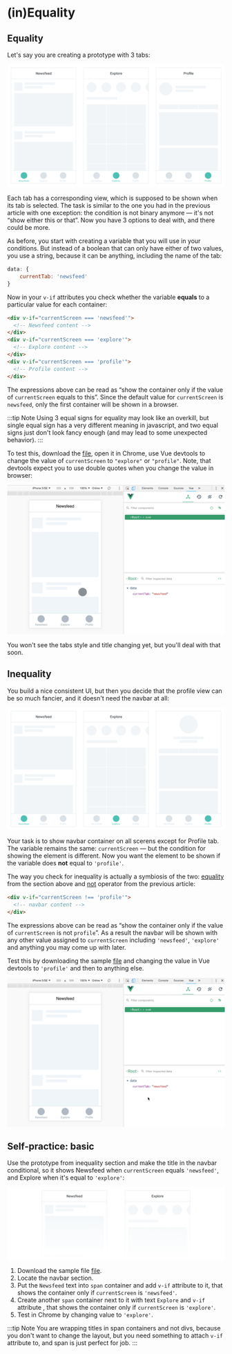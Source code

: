 # (in)Equality

## Equality

Let's say you are creating a prototype with 3 tabs:

![lo-fi wireframes of three screens: newsfeed, explore and profile](./images/condition-equal-wireframes-1.png)

Each tab has a corresponding view, which is supposed to be shown when its tab is selected. The task is similar to the one you had in the previous article with one exception: the condition is not binary anymore — it's not “show either this or that”. Now you have 3 options to deal with, and there could be more.

As before, you start with creating a variable that you will use in your conditions. But instead of a boolean that can only have either of two values, you use a string, because it can be anything, including the name of the tab:

```js
data: {
	currentTab: 'newsfeed'
}
``` 

Now in your `v-if` attributes you check whether the variable **equals** to a particular value for each container:

```html
<div v-if="currentScreen === 'newsfeed'">
  <!-- Newsfeed content -->
</div>
<div v-if="currentScreen === 'explore'">
  <!-- Explore content -->
</div>
<div v-if="currentScreen === 'profile'">
  <!-- Profile content -->
</div>
```

The expressions above can be read as “show the container only if the value of `currentScreen` equals to this”. Since the default value for `currentScreen` is `newsfeed`, only the first container will be shown in a browser.

:::tip Note
Using 3 equal signs for equality may look like an overkill, but single equal sign has a very different meaning in javascript, and two equal signs
just don't look fancy enough (and may lead to some unexpected behavior).
:::

To test this, download the [file](https://firebasestorage.googleapis.com/v0/b/mockupless.appspot.com/o/conditions%2Fequality-1.html.zip?alt=media&token=a97ad90b-f3e5-451e-8dd6-38b2fec4441c), open it in Chrome, use Vue devtools to change the value of `currentScreen` to `"explore"` or `"profile"`. Note, that devtools expect you to use double quotes when you change the value in browser:

![Changing value in Vue devtools](./images/equality-1.gif)

You won't see the tabs style and title changing yet, but you'll deal with that soon.

## Inequality

You build a nice consistent UI, but then you decide that the profile view can be so much fancier, and it doesn't need the navbar at all:

![lo-fi wireframe with a notification badge on a tab icon](./images/condition-equal-wireframes-2.png)

Your task is to show navbar container on all scerens except for Profile tab. The variable remains the same: `currentScreen` — but the condition for showing the element is different. Now you want the element to be shown if the variable does **not** equal to `'profile'`.

The way you check for inequality is actually a symbiosis of the two: [equality](./equality.md#equality) from the section above and [not](./rendering.md#not) operator from the previous article:

```html
<div v-if="currentScreen !== 'profile'">
  <!-- navbar content -->
</div>
```

The expressions above can be read as “show the container only if the value of `currentScreen` is not `profile`”. As a result the navbar will be shown with any other value assigned to `currentScreen` including `'newsfeed'`, `'explore'` and anything you may come up with later.

Test this by downloading the sample [file](https://firebasestorage.googleapis.com/v0/b/mockupless.appspot.com/o/conditions%2Fequality-2.html.zip?alt=media&token=7e901b74-1062-4011-8669-0c87bc0295b0) and changing the value in Vue devtools to `'profile'` and then to anything else.

![Changing value in Vue devtools](./images/equality-2.gif)

## Self-practice: basic

Use the prototype from inequality section and make the title in the navbar conditional, so it shows Newsfeed when `currentScreen` equals `'newsfeed'`, and Explore when it's equal to `'explore'`:

![lo-fi wireframe with a two pages: newsfeed and explore and focus on a navbar with different titles](./images/condition-equal-wireframes-3.png)

1. Download the sample file [file](https://firebasestorage.googleapis.com/v0/b/mockupless.appspot.com/o/conditions%2Fequality-2.html.zip?alt=media&token=7e901b74-1062-4011-8669-0c87bc0295b0).
2. Locate the navbar section.
3. Put the `Newsfeed` text into `span` container and add `v-if` attribute to it, that shows the container only if `currentScreen` is `'newsfeed'`.
4. Create another `span` container next to it with text `Explore` and `v-if` attribute , that shows the container only if `currentScreen` is `'explore'`.
5. Test in Chrome by changing value to `'explore'`.

:::tip Note
You are wrapping titles in span containers and not divs, because you don't want to change the layout, but you need something to attach `v-if` attribute to, and span is just perfect for job.
:::